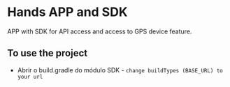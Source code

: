 # Hands APP and SDK
APP with SDK for API access and access to GPS device feature.

## To use the project

* Abrir o build.gradle do módulo SDK - `change buildTypes (BASE_URL) to your url`
